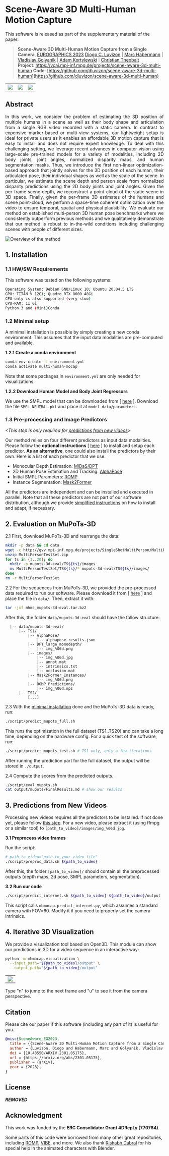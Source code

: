 # Scene-Aware 3D Multi-Human Motion Capture

This software is released as part of the supplementary material of the paper:
> **Scene-Aware 3D Multi-Human Motion Capture from a Single Camera**, [EUROGRAPHICS 2023](https://eg2023.saarland-informatics-campus.de/)
><a href="https://people.mpi-inf.mpg.de/~dluvizon" target="_blank">Diogo C. Luvizon</a> | <a href="https://people.mpi-inf.mpg.de/~mhaberma" target="_blank">Marc Habermann</a> |  <a href="https://people.mpi-inf.mpg.de/~golyanik" target="_blank">Vladislav Golyanik</a> | <a href="https://adamkortylewski.com" target="_blank">Adam Kortylewski</a> | <a href="http://people.mpi-inf.mpg.de/~theobalt" target="_blank">Christian Theobalt</a><br>
> **Project**: <a href="https://vcai.mpi-inf.mpg.de/projects/scene-aware-3d-multi-human/" target="_blank">https://vcai.mpi-inf.mpg.de/projects/scene-aware-3d-multi-human</a>
> **Code**: [https://github.com/dluvizon/scene-aware-3d-multi-human](https://github.com/dluvizon/scene-aware-3d-multi-human)

<div align="center">
<table>
  <tr>
    <td><img src="./doc/assets/demo_1.gif"></td>
    <td><img src="./doc/assets/demo_2.gif"></td>
    <td><img src="./doc/assets/demo_3.gif"></td>
  </tr>
</table>
</div>

## Abstract

<div style="text-align: justify">In this work, we consider the problem of estimating the 3D position of multiple humans in a scene as well as their body shape and articulation from a single RGB video recorded with a static camera. In contrast to expensive marker-based or multi-view systems, our lightweight setup is ideal for private users as it enables an affordable 3D motion capture that is easy to install and does not require expert knowledge. To deal with this challenging setting, we leverage recent advances in computer vision using large-scale pre-trained models for a variety of modalities, including 2D body joints, joint angles, normalized disparity maps, and human segmentation masks. Thus, we introduce the first non-linear optimization-based approach that jointly solves for the 3D position of each human, their articulated pose, their individual shapes as well as the scale of the scene. In particular, we estimate the scene depth and person scale from normalized disparity predictions using the 2D body joints and joint angles. Given the per-frame scene depth, we reconstruct a point-cloud of the static scene in 3D space. Finally, given the per-frame 3D estimates of the humans and scene point-cloud, we perform a space-time coherent optimization over the video to ensure temporal, spatial and physical plausibility. We evaluate our method on established multi-person 3D human pose benchmarks where we consistently outperform previous methods and we qualitatively demonstrate that our method is robust to in-the-wild conditions including challenging scenes with people of different sizes.</div>

![Overview of the method](doc/assets/overview.png)

## 1. Installation

### 1.1 HW/SW Requirements

This software was tested on the following systems:
```bash
Operating System: Debian GNU/Linux 10; Ubuntu 20.04.5 LTS
GPU: TITAN V 12Gi; Quadro RTX 8000 48Gi
CPU-only is also supported (very slow)
CPU-RAM: 11 Gi
Python 3 and (Mini)Conda
```

### 1.2 Minimal setup

A minimal installation is possible by simply creating a new conda environment. This assumes that the input data modalities are pre-computed and available.

**1.2.1 Create a conda environment**
```bash
conda env create -f environment.yml
conda activate multi-human-mocap
```

Note that some packages in `environment.yml` are only needed for visualizations.

**1.2.2 Download Human Model and Body Joint Regressors**

We use the SMPL model that can be downloaded from [ [here](https://smpl.is.tue.mpg.de/) ]. Download the file `SMPL_NEUTRAL.pkl` and place it at `model_data/parameters`.

### 1.3 Pre-processing and Image Predictors
_<This step is only required for [predictions from new videos](#predictions-from-new-videos)>_

Our method relies on four different predictors as input data modalities. Please follow the **optional instructions** [ [here](doc/external_tools.md) ] to install and setup each predictor. **As an alternative**, one could also install the predictors by their own. Here is a list of each predictor that we use:
  - Monocular Depth Estimation: [MiDaS/DPT]()
  - 2D Human Pose Estimation and Tracking: [AlphaPose]()
  - Initial SMPL Parameters: [ROMP]()
  - Instance Segmentation: [Mask2Former]()

All the predictors are independent and can be installed and executed in parallel. Note that all these predictors are not part of our software distribution, although we provide [simplified instructions](doc/external_tools.md) on how to install and adapt, if necessary.


## 2. Evaluation on MuPoTs-3D

2.1 First, download MuPoTs-3D and rearrange the data:
```bash
mkdir -p data && cd data
wget -c http://gvv.mpi-inf.mpg.de/projects/SingleShotMultiPerson/MultiPersonTestSet.zip
unzip MultiPersonTestSet.zip
for ts in {1..20}; do
  mkdir -p mupots-3d-eval/TS${ts}/images
  mv MultiPersonTestSet/TS${ts}/* mupots-3d-eval/TS${ts}/images/
done
rm -r MultiPersonTestSet
```

2.2 For the sequences from MuPoTs-3D, we provided the pre-processed data required to run our software. Please download it from [ [here](https://vcai.mpi-inf.mpg.de/projects/scene-aware-3d-multi-human/data/mhmc_mupots-3d-eval.tar.bz2) ] and place the file in `data/`. Then, extract it with:
```bash
tar -jxf mhmc_mupots-3d-eval.tar.bz2
```
After this, the folder `data/mupots-3d-eval` should have the follow structure:
```
  |-- data/mupots-3d-eval/
      |-- TS1/
          |-- AlphaPose/
              |-- alphapose-results.json
          |-- DPT_large_monodepth/
              |-- img_%06d.png
          |-- images/
              |-- img_%06d.jpg
              |-- annot.mat
              |-- intrinsics.txt
              |-- occlusion.mat
          |-- Mask2Former_Instances/
              |-- img_%06d.png
          |-- ROMP_Predictions/
              |-- img_%06d.npz
      |-- TS2/
          [...]
```

2.3 With the [minimal installation](#minimal-setup) done and the MuPoTs-3D data is ready, run:
```bash
./script/predict_mupots_full.sh
```
This runs the optimization in the full dataset (TS1..TS20) and can take a long time, depending on the hardware config. For a quick test of the software, run:
```bash
./script/predict_mupots_test.sh # TS1 only, only a few iterations
```

After running the prediction part for the full dataset, the output will be stored in `./output`.

2.4 Compute the scores from the predicted outputs.
```bash
./script/eval_mupots.sh
cat output/mupots/FinalResults.md # show our results
```

## 3. Predictions from New Videos

Processing new videos requires all the predictors to be installed. If not done yet, please follow [this step](#13-pre-processing-and-image-predictors). For a new video, please extract it (using ffmpg or a similar tool) to `[path_to_video]/images/img_%06d.jpg`.

**3.1 Preprocess video frames**

Run the script:
```bash
# path_to_video="path-to-your-video-file"
./script/preproc_data.sh ${path_to_video}
```
After this, the folder `[path_to_video]/` should contain all the preprocessed outputs (depth maps, 2d pose, SMPL parameters, segmentation).

**3.2 Run our code**

```bash
./script/predict_internet.sh ${path_to_video} ${path_to_video}/output
```
This script calls `mhmocap.predict_internet.py`, which assumes a standard camera with FOV=60. Modify it if you need to properly set the camera intrinsics.

## 4. Iterative 3D Visualization

We provide a visualization tool based on Open3D. This module can show our predictions in 3D for a video sequence in an interactive way:
```bash
python -m mhmocap.visualization \
  --input_path="${path_to_video}/output" \
  --output_path="${path_to_video}/output"
```
<div align="center">
<table>
  <tr>
    <td><img src="./doc/assets/vis.gif"></td>
  </tr>
</table>
</div>
Type "n" to jump to the next frame and "u" to see it from the camera perspective.

## Citation

Please cite our paper if this software (including any part of it) is useful for you.
```bibtex
@misc{SceneAware_EG2023,
  title = {{Scene-Aware 3D Multi-Human Motion Capture from a Single Camera}},
  author = {Luvizon, Diogo and Habermann, Marc and Golyanik, Vladislav and Kortylewski, Adam and Theobalt, Christian},
  doi = {10.48550/ARXIV.2301.05175},
  url = {https://arxiv.org/abs/2301.05175},
  publisher = {arXiv},
  year = {2023},
}
```

## License

***REMOVED***


## Acknowledgment

This work was funded by the **ERC Consolidator Grant 4DRepLy (770784)**.

Some parts of this code were borrowed from many other great repositories, including [ROMP](https://github.com/Arthur151/ROMP), [VIBE](https://github.com/mkocabas/VIBE), and more. We also thank [Rishabh Dabral](https://www.cse.iitb.ac.in/~rdabral/) for his special help in the animated characters with Blender.
